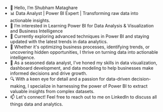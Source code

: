 - 👋 Hello, I’m Shubham Mataghare
- 📊 Data Analyst | Power BI Expert | Transforming raw data into actionable insights.
- 👀 I’m interested in Learning Power BI for Data Analysis & Visualization and Business Intelligence
- 🔭 Currently exploring advanced techniques in Power BI and staying updated with the latest trends in data analytics.
- 🚀 Whether it's optimizing business processes, identifying trends, or uncovering hidden opportunities, I thrive on turning data into actionable intelligence.
- 💼 As a seasoned data analyst, I've honed my skills in data visualization, dashboard development, and data modeling to help businesses make informed decisions and drive growth.
- 🔍 With a keen eye for detail and a passion for data-driven decision-making, I specialize in harnessing the power of Power BI to extract valuable insights from complex datasets.
- 📫 Let's connect! Feel free to reach out to me on LinkedIn to discuss all things data and analytics.

<!---
shubhamataghare/shubhamataghare is a ✨ special ✨ repository because its `README.md` (this file) appears on your GitHub profile.
You can click the Preview link to take a look at your changes.
--->
